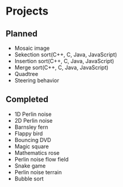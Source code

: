 # Projects

## Planned
* Mosaic image
* Sekection sort(C++, C, Java, JavaScript)
* Insertion sort(C++, C, Java, JavaScript)
* Merge sort(C++, C, Java, JavaScript)
* Quadtree
* Steering behavior


## Completed
* 1D Perlin noise
* 2D Perlin noise
* Barnsley fern
* Flappy bird
* Bouncing DVD
* Magic square
* Mathematics rose
* Perlin noise flow field
* Snake game
* Perlin noise terrain
* Bubble sort
